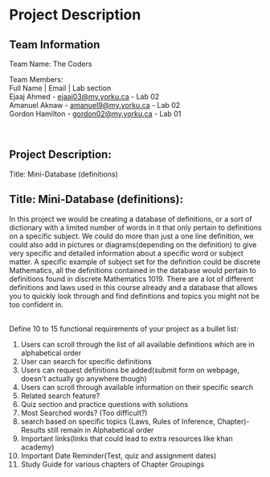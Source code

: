 # Project Description

## Team Information

Team Name: The Coders

Team Members: <br />
Full Name | Email | Lab section <br />
Ejaaj Ahmed - ejaaj03@my.yorku.ca - Lab 02 <br />
Amanuel Aknaw - amanuel9@my.yorku.ca - Lab 02 <br />
Gordon Hamilton - gordon02@my.yorku.ca - Lab 01

<br />

## Project Description:

Title: Mini-Database (definitions)
## Title: Mini-Database (definitions):
In this project we would be creating a database of definitions, or a sort of dictionary with a limited number of words in it that only pertain to definitions on a specific subject. We could do more than just a one line definition, we could also add in pictures or diagrams(depending on the definition) to give very specific and detailed information about a specific word or subject matter. A specific example of subject set for the definition could be discrete Mathematics, all the definitions contained in the database would pertain to definitions found in discrete Mathematics 1019. There are a lot of different definitions and laws used in this course already and a database that allows you to quickly look through and find definitions and topics you might not be too confident in.  
<br />

Define 10 to 15 functional requirements of your project as a bullet list:
1. Users can scroll through the list of all available definitions which are in alphabetical order
2. User can search for specific definitions 
3. Users can request definitions be added(submit form on webpage, doesn't actually go anywhere though)
4. Users can scroll through available information on their specific search
5. Related search feature?
6. Quiz section and practice questions with solutions 
7. Most Searched words? (Too difficult?)
8. search based on specific topics (Laws, Rules of Inference, Chapter)-  Results still remain in Alphabetical order
9. Important links(links that could lead to extra resources like khan academy)
10. Important Date Reminder(Test, quiz and assignment dates)
11. Study Guide for various chapters of Chapter Groupings 

